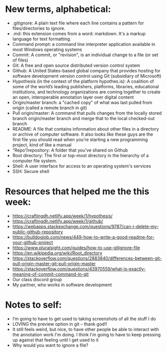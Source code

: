 # New terms, alphabetical:
-	.gitignore: A plain text file where each line contains a pattern for files/directories to ignore. 
-	.md: this extension comes from a word: markdown. It's a markup language for text formatting.
-	Command prompt: a command line interpreter application available in most Windows operating systems
-	Commit: A commit, or "revision", is an individual change to a file (or set of files)
-	Git: A free and open source distributed version control system 
-	Github: A United States-based global company that provides hosting for software development version control using Git (subsidiary of Microsoft)
-	Hypothesis (in the context of the platform hypothes.is): A coalition of some of the world’s leading publishers, platforms, libraries, educational institutions, and technology organizations are coming together to create an open, interoperable annotation layer over digital content
-	Origin/master branch: a "cached copy" of what was last pulled from origin (called a remote branch in git)
-	Pull origin/master: A command that pulls changes from the locally stored branch origin/master branch and merge that to the local checked-out branch
-	README: A file that contains information about other files in a directory or archive of computer software. It also looks like these guys are the first file you should read when you’re starting a new programming project, kind of like a manual
-	 “Repo”/repository: A folder that you’ve shared on Github
-	Root directory: The first or top-most directory in the hierarchy of a computer file system.
-	Shell: A user interface for access to an operating system's services
- SSH: Secure shell
# Resources that helped me the this week:
-	https://craftingdh.netlify.app/week/1/hypothesis/
-	https://craftingdh.netlify.app/week/1/github/
-	https://webapps.stackexchange.com/questions/9787/can-i-delete-my-public-github-repository
-	https://bulldogjob.com/news/449-how-to-write-a-good-readme-for-your-github-project
-	https://www.pluralsight.com/guides/how-to-use-gitignore-file
-	https://en.wikipedia.org/wiki/Root_directory
-	https://stackoverflow.com/questions/2883840/differences-between-git-pull-origin-master-git-pull-origin-master
-	https://stackoverflow.com/questions/43970559/what-is-exactly-meaning-of-commit-command-in-git
-	Our class discord group
-	My partner, who works in software development 
# Notes to self:
-	I’m going to have to get used to taking screenshots of all the stuff I do
-	LOVING the preview option in git – thank god!! 
- It still feels weird, but nice, to have other people be able to interact with the annotation work I'm doing. I think I'm going to have to keep pressing up against that feeling until I get used to it
- Why would you want to ignore a file?
